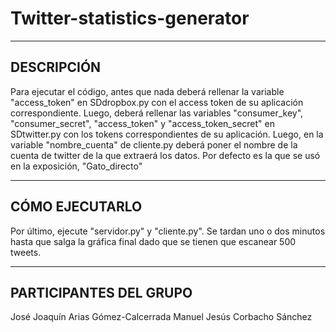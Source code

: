 # Twitter-statistics-generator

-----------------------------------------------
DESCRIPCIÓN
-----------------------------------------------

Para ejecutar el código, antes que nada deberá rellenar la variable "access_token" en SDdropbox.py con el access token de su aplicación correspondiente.
Luego, deberá rellenar las variables "consumer_key", "consumer_secret", "access_token" y "access_token_secret" en SDtwitter.py con los tokens correspondientes de su aplicación.
Luego, en la variable "nombre_cuenta" de cliente.py deberá poner el nombre de la cuenta de twitter de la que extraerá los datos. Por defecto es la que se usó en la exposición, "Gato_directo"

-----------------------------------------------
CÓMO EJECUTARLO
-----------------------------------------------

Por último, ejecute "servidor.py" y "cliente.py".
Se tardan uno o dos minutos hasta que salga la gráfica final dado que se tienen que escanear 500 tweets.

-----------------------------------------------
PARTICIPANTES DEL GRUPO
-----------------------------------------------
José Joaquín Arias Gómez-Calcerrada
Manuel Jesús Corbacho Sánchez
